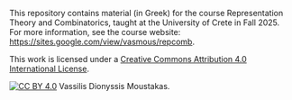 This repository contains material (in Greek) for the course Representation Theory and Combinatorics, taught at the University of Crete in Fall 2025. 
For more information, see the course website: https://sites.google.com/view/vasmous/repcomb.

This work is licensed under a [Creative Commons Attribution 4.0 International License][cc-by].

[![CC BY 4.0][cc-by-image]][cc-by] Vassilis Dionyssis Moustakas. 

[cc-by]: http://creativecommons.org/licenses/by/4.0/
[cc-by-image]: https://i.creativecommons.org/l/by/4.0/88x31.png
[cc-by-shield]: https://img.shields.io/badge/License-CC%20BY%204.0-lightgrey.svg
